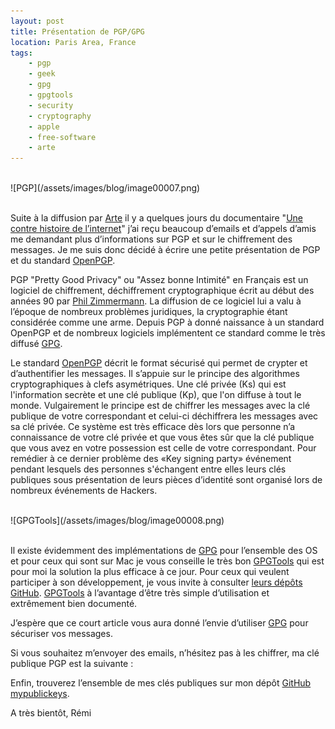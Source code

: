 ```yaml
---
layout: post
title: Présentation de PGP/GPG
location: Paris Area, France
tags:
    - pgp
    - geek
    - gpg
    - gpgtools
    - security
    - cryptography
    - apple
    - free-software
    - arte
---
```


<br />
![PGP](/assets/images/blog/image00007.png)<br />
<br />

Suite à la diffusion par [Arte](http://www.arte.tv) il y a quelques jours du documentaire "[Une contre histoire de l’internet](http://videos.arte.tv/fr/videos/une-contre-histoire-de-l-internet--7495632.html)" j’ai reçu beaucoup d’emails et d’appels d’amis me demandant plus d’informations sur PGP et sur le chiffrement des messages. Je me suis donc décidé à écrire une petite présentation de PGP et du standard [OpenPGP](http://www.openpgp.org).

PGP "Pretty Good Privacy" ou "Assez bonne Intimité" en Français est un logiciel de chiffrement, déchiffrement cryptographique écrit au début des années 90 par [Phil Zimmermann](http://fr.wikipedia.org/wiki/Philip_Zimmermann). La diffusion de ce logiciel lui a valu à l’époque de nombreux problèmes juridiques, la cryptographie étant considérée comme une arme. Depuis PGP à donné naissance à un standard OpenPGP et de nombreux logiciels implémentent ce standard comme le très diffusé [GPG](http://www.gnupg.org).

Le standard [OpenPGP](http://www.openpgp.org) décrit le format sécurisé qui permet de crypter et d’authentifier les messages. Il s’appuie sur le principe des algorithmes cryptographiques à clefs asymétriques. Une clé privée (Ks) qui est l'information secrète et une clé publique (Kp), que l'on diffuse à tout le monde. Vulgairement le principe est de chiffrer les messages avec la clé publique de votre correspondant et celui-ci déchiffrera les messages avec sa clé privée. Ce système est très efficace dès lors que personne n’a connaissance de votre clé privée et que vous êtes sûr que la clé publique que vous avez en votre possession est celle de votre correspondant. Pour remédier à ce dernier problème des «Key signing party» événement pendant lesquels des personnes s'échangent entre elles leurs clés publiques sous présentation de leurs pièces d’identité sont organisé lors de nombreux événements de Hackers.

<br />
![GPGTools](/assets/images/blog/image00008.png)<br />
<br />

Il existe évidemment des implémentations de [GPG](http://www.gnupg.org) pour l’ensemble des OS et pour ceux qui sont sur Mac je vous conseille le très bon [GPGTools](https://gpgtools.org) qui est pour moi la solution la plus efficace à ce jour. Pour ceux qui veulent participer à son développement, je vous invite à consulter [leurs dépôts GitHub](https://github.com/GPGTools/). [GPGTools](https://gpgtools.org) à l’avantage d’être très simple d’utilisation et extrêmement bien documenté.

J’espère que ce court article vous aura donné l’envie d’utiliser [GPG](http://www.gnupg.org) pour sécuriser vos messages.

Si vous souhaitez m’envoyer des emails, n’hésitez pas à les chiffrer, ma clé publique PGP est la suivante :

<script src="https://gist.github.com/Remiii/5604174.js"> </script>

Enfin,  trouverez l’ensemble de mes clés publiques sur mon dépôt [GitHub mypublickeys](https://github.com/Remiii/mypublickeys).

A très bientôt,
Rémi

